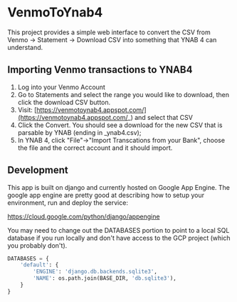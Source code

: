 # VenmoToYnab4
This project provides a simple web interface to convert the CSV from Venmo -> Statement -> Download CSV into something that YNAB 4 can understand. 

## Importing Venmo transactions to YNAB4

1. Log into your Venmo Account 
2. Go to Statements and select the range you would like to download, then click the download CSV button. 
3. Visit: [https://venmotoynab4.appspot.com/](https://venmotoynab4.appspot.com/_) and select that CSV 
4. Click the Convert. You should see a download for the new CSV that is parsable by YNAB (ending in _ynab4.csv); 
5. In YNAB 4, click "File"->"Import Transcations from your Bank", choose the file and the correct account and it should import. 

## Development

This app is built on django and currently hosted on Google App Engine. The google app engine are pretty good at describing how to setup your environment, run and deploy the service: 

https://cloud.google.com/python/django/appengine

You may need to change out the DATABASES portion to point to a local SQL database if you run locally and don't have access to the GCP project (which you probably don't). 
```Python
DATABASES = {
    'default': {
        'ENGINE': 'django.db.backends.sqlite3',
        'NAME': os.path.join(BASE_DIR, 'db.sqlite3'),
    }
}
```
